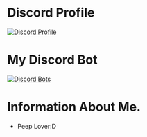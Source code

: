 # Discord Profile
[![Discord Profile](https://discord.c99.nl/widget/theme-1/711712752246325343.png)](https://discord.com/users/483357154502377473)

# My Discord Bot
[![Discord Bots](https://top.gg/api/widget/804914348778717255.svg)](https://top.gg/bot/804914348778717255)

# Information About Me.
- Peep Lover:D
